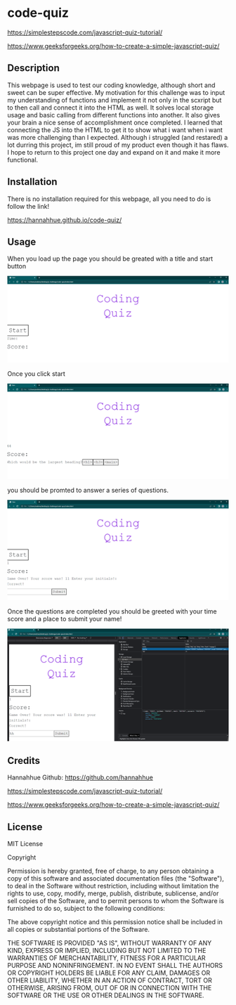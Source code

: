 # code-quiz

https://simplestepscode.com/javascript-quiz-tutorial/

https://www.geeksforgeeks.org/how-to-create-a-simple-javascript-quiz/

## Description

This webpage is used to test our coding knowledge, although short and sweet can be super effective. My motivation for this challenge was to input my understanding of functions and implement it not only in the scxript but to then call and connect it into the HTML as well. It solves local storage usage and basic calling from different functions into another. It also gives your brain a nice sense of accomplishment once completed. I learned that connecting the JS into the HTML to get it to show what i want when i want was more challenging than I expected. Although i struggled (and restared) a lot durring this project, im still proud of my product even though it has flaws. I hope to return to this project one day and expand on it and make it more functional.

## Installation

There is no installation required for this webpage, all you need to do is follow the link!

https://hannahhue.github.io/code-quiz/

## Usage

When you load up the page you should be greated with a title and start button

![Loaded](/assets/imgs/img1.PNG)

Once you click start

![Once started](assets/imgs/img2.PNG)

you should be promted to answer a series of questions.

![Question start](assets/imgs/img3.PNG)

Once the questions are completed you should be greeted with your time score and a place to submit your name!

![score and sub](assets/imgs/img4.PNG)

## Credits

Hannahhue Github: https://github.com/hannahhue

https://simplestepscode.com/javascript-quiz-tutorial/

https://www.geeksforgeeks.org/how-to-create-a-simple-javascript-quiz/

## License

MIT License

Copyright <YEAR> <COPYRIGHT HOLDER>

Permission is hereby granted, free of charge, to any person obtaining a copy of this software and associated documentation files (the "Software"), to deal in the Software without restriction, including without limitation the rights to use, copy, modify, merge, publish, distribute, sublicense, and/or sell copies of the Software, and to permit persons to whom the Software is furnished to do so, subject to the following conditions:

The above copyright notice and this permission notice shall be included in all copies or substantial portions of the Software.

THE SOFTWARE IS PROVIDED "AS IS", WITHOUT WARRANTY OF ANY KIND, EXPRESS OR IMPLIED, INCLUDING BUT NOT LIMITED TO THE WARRANTIES OF MERCHANTABILITY, FITNESS FOR A PARTICULAR PURPOSE AND NONINFRINGEMENT. IN NO EVENT SHALL THE AUTHORS OR COPYRIGHT HOLDERS BE LIABLE FOR ANY CLAIM, DAMAGES OR OTHER LIABILITY, WHETHER IN AN ACTION OF CONTRACT, TORT OR OTHERWISE, ARISING FROM, OUT OF OR IN CONNECTION WITH THE SOFTWARE OR THE USE OR OTHER DEALINGS IN THE SOFTWARE.
